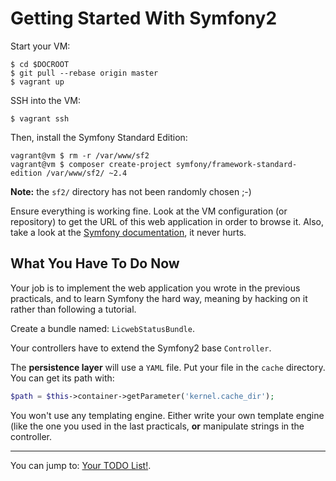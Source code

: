 Getting Started With Symfony2
=============================

Start your VM:

    $ cd $DOCROOT
    $ git pull --rebase origin master
    $ vagrant up

SSH into the VM:

    $ vagrant ssh

Then, install the Symfony Standard Edition:

    vagrant@vm $ rm -r /var/www/sf2
    vagrant@vm $ composer create-project symfony/framework-standard-edition /var/www/sf2/ ~2.4

**Note:** the `sf2/` directory has not been randomly chosen ;-)

Ensure everything is working fine. Look at the VM configuration (or repository)
to get the URL of this web application in order to browse it.
Also, take a look at the [Symfony
documentation](http://symfony.com/doc/current/index.html), it never hurts.

## What You Have To Do Now

Your job is to implement the web application you wrote in the previous
practicals, and to learn Symfony the hard way, meaning by hacking on it rather
than following a tutorial.

Create a bundle named: `LicwebStatusBundle`.

Your controllers have to extend the Symfony2 base `Controller`.

The **persistence layer** will use a `YAML` file. Put your file in the `cache`
directory. You can get its path with:

``` php
$path = $this->container->getParameter('kernel.cache_dir');
```

You won't use any templating engine. Either write your own template engine (like
the one you used in the last practicals, **or** manipulate strings in the
controller.

---

You can jump to: [Your TODO List!](8.md).
